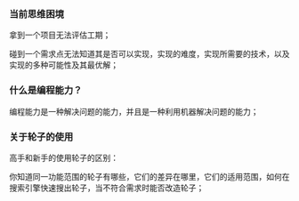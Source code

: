 
### 当前思维困境

拿到一个项目无法评估工期；

碰到一个需求点无法知道其是否可以实现，实现的难度，实现所需要的技术，以及实现的多种可能性及其最优解；

### 什么是编程能力？
编程能力是一种解决问题的能力，并且是一种利用机器解决问题的能力；

### 关于轮子的使用

高手和新手的使用轮子的区别：

你知道同一功能范围的轮子有哪些，它们的差异在哪里，它们的适用范围，如何在搜索引擎快速搜出轮子，当不符合需求时能否改造轮子；


